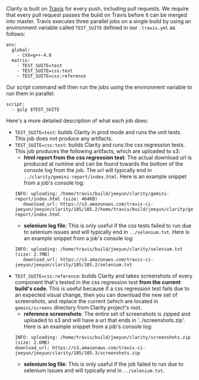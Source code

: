 Clarity is built on [Travis](https://travis-ci.org/vmware/clarity) for every push, including pull requests. We require that every pull request passes the build on Travis before it can be merged into master. Travis executes three parallel jobs on a single build by using an environment variable called `TEST_SUITE` defined in our `.travis.yml` as follows:

```
env:
  global:
    - CXX=g++-4.8
  matrix:
    - TEST_SUITE=test
    - TEST_SUITE=css:test
    - TEST_SUITE=css:reference
```

Our script command will then run the jobs using the environment variable to run them in parallel:

```
script:
  - gulp $TEST_SUITE
```

Here's a more detailed description of what each job does:
* `TEST_SUITE=test`: builds Clarity in prod mode and runs the unit tests. This job does not produce any artifacts.
* `TEST_SUITE=css:test`: builds Clarity and runs the css regression tests. This job produces the following artifacts, which are uploaded to s3:
   * **html report from the css regression test**: The actual download url is produced at runtime and can be found towards the bottom of the console log from the job. The url will typically end in `../clarity/gemini-report/index.html`. Here is an example snippet from a job's console log:
   ```
   INFO: uploading: /home/travis/build/jeeyun/clarity/gemini-report/index.html (size: 464KB)
	  download_url: https://s3.amazonaws.com/travis-ci-jeeyun/jeeyun/clarity/105/105.2/home/travis/build/jeeyun/clarity/gemini-report/index.html
   ```
   * **selenium log file**: This is only useful if the css tests failed to run due to selenium issues and will typically end in `../selenium.txt`. Here is an example snippet from a job's console log:
   ```
   INFO: uploading: /home/travis/build/jeeyun/clarity/selenium.txt (size: 2.7MB)
	  download_url: https://s3.amazonaws.com/travis-ci-jeeyun/jeeyun/clarity/105/105.2/selenium.txt
   ```
* `TEST_SUITE=css:reference`: builds Clarity and takes screenshots of every component that's tested in the css regression test **from the current build's code**. This is useful because if a css regression test fails due to an expected visual change, then you can download the new set of screenshots, and replace the current (which are located in `gemini/screens` directory from Clarity project's root.
   * **reference screenshots**: The entire set of screenshots is zipped and uploaded to s3 and will have a url that ends in '../screenshots.zip'. Here is an example snippet from a job's console log:
   ```
   INFO: uploading: /home/travis/build/jeeyun/clarity/screenshots.zip (size: 2.6MB)
  download_url: https://s3.amazonaws.com/travis-ci-jeeyun/jeeyun/clarity/105/105.3/screenshots.zip
   ```
   * **selenium log file**: This is only useful if the job failed to run due to selenium issues and will typically end in `../selenium.txt`.
